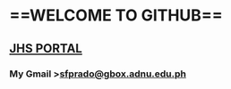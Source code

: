 # ==WELCOME TO GITHUB==
## 	[JHS PORTAL](https://jhsportal.adnu.edu.ph/)
### My Gmail >sfprado@gbox.adnu.edu.ph
